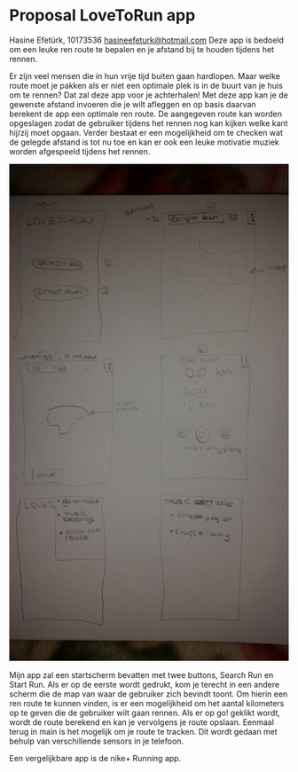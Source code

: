 # Proposal LoveToRun app

Hasine Efetürk, 10173536 <hasineefeturk@hotmail.com> Deze app is bedoeld om een leuke ren route te bepalen en je afstand bij te houden tijdens het rennen.

Er zijn veel mensen die in hun vrije tijd buiten gaan hardlopen. Maar welke route moet je pakken als er niet een optimale plek is in de buurt van je huis om te rennen? Dat zal deze app voor je achterhalen! Met deze app kan je de gewenste afstand invoeren die je wilt afleggen en op basis daarvan berekent de app een optimale ren route. De aangegeven route kan worden opgeslagen zodat de gebruiker tijdens het rennen nog kan kijken welke kant hij/zij moet opgaan. Verder bestaat er een mogelijkheid om te checken wat de gelegde afstand is tot nu toe en kan er ook een leuke motivatie muziek worden afgespeeld tijdens het rennen.

![alt tag](https://github.com/Hasine/Run/blob/master/doc/schets.jpg)
 
Mijn app zal een startscherm bevatten met twee buttons, Search Run en Start Run. 
Als er op de eerste wordt gedrukt, kom je terecht in een andere scherm die de map van waar de gebruiker zich bevindt toont.
Om hierin een ren route te kunnen vinden, is er een mogelijkheid om het aantal kilometers op te geven die de gebruiker wilt gaan rennen.
Als er op go! geklikt wordt, wordt de route berekend en kan je vervolgens je route opslaan. Eenmaal terug in main is het mogelijk om je route te tracken. Dit wordt gedaan met behulp van verschillende sensors in je telefoon. 

Een vergelijkbare app is de nike+ Running app.
